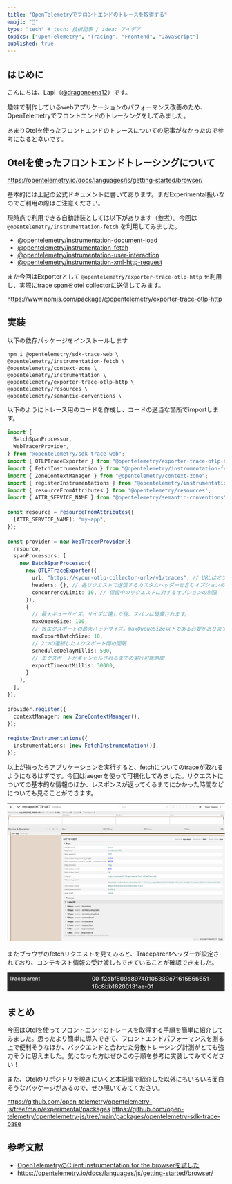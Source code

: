 ```yaml
---
title: "OpenTelemetryでフロントエンドのトレースを取得する"
emoji: "🔭"
type: "tech" # tech: 技術記事 / idea: アイデア
topics: ["OpenTelemetry", "Tracing", "Frontend", "JavaScript"]
published: true
---
```


## はじめに
こんにちは、Lapi（[@dragoneena12](https://github.com/dragoneena12)）です。

趣味で制作しているwebアプリケーションのパフォーマンス改善のため、OpenTelemetryでフロントエンドのトレーシングをしてみました。

あまりOtelを使ったフロントエンドのトレースについての記事がなかったので参考になると幸いです。

## Otelを使ったフロントエンドトレーシングについて

https://opentelemetry.io/docs/languages/js/getting-started/browser/

基本的には上記の公式ドキュメントに書いてあります。まだExperimental扱いなのでご利用の際はご注意ください。

現時点で利用できる自動計装としては以下があります（[参考](https://www.npmjs.com/package/@opentelemetry/auto-instrumentations-web)）。今回は `@opentelemetry/instrumentation-fetch` を利用してみました。

- [@opentelemetry/instrumentation-document-load](https://github.com/open-telemetry/opentelemetry-js-contrib/tree/main/packages/instrumentation-document-load)
- [@opentelemetry/instrumentation-fetch](https://github.com/open-telemetry/opentelemetry-js/tree/main/experimental/packages/opentelemetry-instrumentation-fetch)
- [@opentelemetry/instrumentation-user-interaction](https://github.com/open-telemetry/opentelemetry-js-contrib/tree/main/packages/instrumentation-user-interaction)
- [@opentelemetry/instrumentation-xml-http-request](https://github.com/open-telemetry/opentelemetry-js/tree/main/experimental/packages/opentelemetry-instrumentation-xml-http-request)

また今回はExporterとして `@opentelemetry/exporter-trace-otlp-http` を利用し、実際にtrace spanをotel collectorに送信してみます。

https://www.npmjs.com/package/@opentelemetry/exporter-trace-otlp-http

## 実装

以下の依存パッケージをインストールします

```console
npm i @opentelemetry/sdk-trace-web \
@opentelemetry/instrumentation-fetch \
@opentelemetry/context-zone \
@opentelemetry/instrumentation \
@opentelemetry/exporter-trace-otlp-http \
@opentelemetry/resources \
@opentelemetry/semantic-conventions \
```

以下のようにトレース用のコードを作成し、コードの適当な箇所でimportします。

```ts
import {
  BatchSpanProcessor,
  WebTracerProvider,
} from "@opentelemetry/sdk-trace-web";
import { OTLPTraceExporter } from "@opentelemetry/exporter-trace-otlp-http";
import { FetchInstrumentation } from "@opentelemetry/instrumentation-fetch";
import { ZoneContextManager } from "@opentelemetry/context-zone";
import { registerInstrumentations } from "@opentelemetry/instrumentation";
import { resourceFromAttributes } from '@opentelemetry/resources';
import { ATTR_SERVICE_NAME } from "@opentelemetry/semantic-conventions";

const resource = resourceFromAttributes({
  [ATTR_SERVICE_NAME]: "my-app",
});

const provider = new WebTracerProvider({
  resource,
  spanProcessors: [
    new BatchSpanProcessor(
      new OTLPTraceExporter({
        url: "https://<your-otlp-collector-url>/v1/traces", // URLはオプションで省略可能 - デフォルトは http://localhost:4318/v1/traces
        headers: {}, // 各リクエストで送信するカスタムヘッダーを含むオプションのオブジェクト
        concurrencyLimit: 10, // 保留中のリクエストに対するオプションの制限
      }),
      {
        // 最大キューサイズ。サイズに達した後、スパンは破棄されます。
        maxQueueSize: 100,
        // 各エクスポートの最大バッチサイズ。maxQueueSize以下である必要があります。
        maxExportBatchSize: 10,
        // 2つの連続したエクスポート間の間隔
        scheduledDelayMillis: 500,
        // エクスポートがキャンセルされるまでの実行可能時間
        exportTimeoutMillis: 30000,
      }
    ),
  ],
});

provider.register({
  contextManager: new ZoneContextManager(),
});

registerInstrumentations({
  instrumentations: [new FetchInstrumentation()],
});
```

以上が揃ったらアプリケーションを実行すると、fetchについてのtraceが取れるようになるはずです。今回はjaegerを使って可視化してみました。リクエストについての基本的な情報のほか、レスポンスが返ってくるまでにかかった時間などについても見ることができます。

![jaegerを使って可視化したトレース](/images/2025-07-20-otel-frontend-1.png)

またブラウザのfetchリクエストを見てみると、Traceparentヘッダーが設定されており、コンテキスト情報の受け渡しもできていることが確認できました。

![Traceparentが設定されているようす](/images/2025-07-20-otel-frontend-2.png)

## まとめ

今回はOtelを使ってフロントエンドのトレースを取得する手順を簡単に紹介してみました。思ったより簡単に導入できて、フロントエンドパフォーマンスを測る上で便利そうなほか、バックエンドと合わせた分散トレーシング計測がとても強力そうに思えました。気になった方はぜひこの手順を参考に実装してみてください！

また、Otelのリポジトリを覗きにいくと本記事で紹介した以外にもいろいろ面白そうなパッケージがあるので、ぜひ覗いてみてください。

https://github.com/open-telemetry/opentelemetry-js/tree/main/experimental/packages
https://github.com/open-telemetry/opentelemetry-js/tree/main/packages/opentelemetry-sdk-trace-base

## 参考文献

- [OpenTelemetryのClient instrumentation for the browserを試した](https://zenn.dev/hosht/articles/9ed87b98941107)
- https://opentelemetry.io/docs/languages/js/getting-started/browser/
